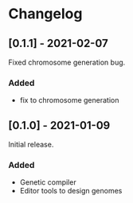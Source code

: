 # Changelog

## [0.1.1] - 2021-02-07

Fixed chromosome generation bug.

### Added

- fix to chromosome generation

## [0.1.0] - 2021-01-09

Initial release.

### Added

- Genetic compiler
- Editor tools to design genomes
